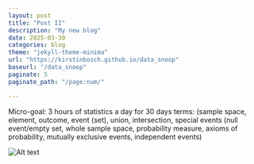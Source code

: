 ```yaml
---
layout: post
title: "Post II"
description: "My new blog"
date: 2025-03-30
categories: blog
theme: "jekyll-theme-minima"
url: "https://kirstinbosch.github.io/data_snoop"
baseurl: "/data_snoop"
paginate: 5 
paginate_path: "/page:num/"

---
```



Micro-goal: 3 hours of statistics a day for 30 days
terms: (sample space, element, outcome, event (set), union, intersection, special events (null event/empty set, whole sample space, probability measure, axioms of probability, mutually exclusive events, independent events)

![Alt text](./images/inclusion_exclusion.png)



